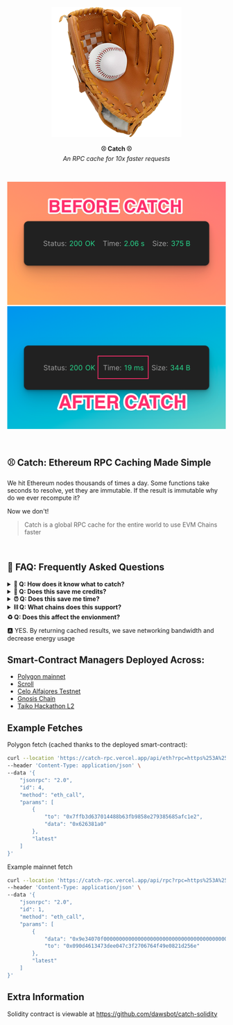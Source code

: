 <p align="center">
  <img src="public/glove-300.png" title="Logo"/>

</p>
<p align="center">
  <b>
    ⚾️ Catch ⚾️
  </b>
  <br/>
  <i>An RPC cache for 10x faster requests</i>
  <br/>
</p>

<br/>

![](public/before-catch.png)
![](public/after-catch.png)

<br/>

## ⚾️ Catch: Ethereum RPC Caching Made Simple

We hit Ethereum nodes thousands of times a day. Some functions take seconds to resolve, yet they are immutable. If the result is immutable why do we ever recompute it?

Now we don't!

> Catch is a global RPC cache for the entire world to use EVM Chains faster

<br/>

## 🌟 FAQ: Frequently Asked Questions

<details>
<summary><b>🤖 Q: How does it know what to catch?</b></summary>
<p>🅰️ The catch requirements can be specified via a smart-contract that is crowd-sourced. Each chain has its own `CatchManager` deployed, so users on each chain can decide which contracts and functions are worth caching.</p>
</details>
<details>
<summary><b>💸 Q: Does this save me credits?</b></summary>
<p>🅰️ YES. Alchemy, Infura, and other providers charge you per-request. If Catch finds a match for your request already in the cache, that data is returned before ever using your credits!</p>
</details>
<details>
<summary><b>⏰ Q: Does this save me time?</b></summary>
<p>🅰️ YES. It is much faster to resolve a cached version than to compute a value dynamically via a function in a smart-contract. <b>The time saving is often over 1 second!</b></p>
</details>
<details>
<summary><b>⛓️ Q: What chains does this support?</b></summary>
<p>🅰️ All Ethereum chains can be easily adopted by forking this repo and deploying a new `CatchManager`. That said, the easier way is to add in high-volume cache heuristics via the `cacheableConfig` directly in the typesript codebase. (more information coming soon)</p>
</details>
<summary><b>♻️ Q: Does this affect the envionment?</b></summary>
<p>🅰️ YES. By returning cached results, we save networking bandwidth and decrease energy usage</p>
</details>

## Smart-Contract Managers Deployed Across:

- [Polygon mainnet](https://polygonscan.com/address/0xcbbb04fde79e40e98d6c49b539abd60858c7b525)
- [Scroll](https://blockscout.scroll.io/address/0x70842AcB25e4381A24D489d6d3FB656C634f97eD)
- [Celo Alfajores Testnet](https://explorer.celo.org/alfajores/address/0x70842AcB25e4381A24D489d6d3FB656C634f97eD)
- [Gnosis Chain](https://blockscout.com/xdai/mainnet/address/0x70842AcB25e4381A24D489d6d3FB656C634f97eD)
- [Taiko Hackathon L2](https://l2explorer.hackathon.taiko.xyz/address/0x70842AcB25e4381A24D489d6d3FB656C634f97eD/contracts#address-tabs)
  <!-- - [Scroll Alpha Testnet]() -->
  <!-- - [Linea]() -->
  <!-- - [Optimism]() -->

## Example Fetches

Polygon fetch (cached thanks to the deployed smart-contract):

```sh
curl --location 'https://catch-rpc.vercel.app/api/eth?rpc=https%253A%252F%252Ffree-eth-node.com%252Fapi%252Fmatic&chainId=137' \
--header 'Content-Type: application/json' \
--data '{
    "jsonrpc": "2.0",
    "id": 4,
    "method": "eth_call",
    "params": [
        {
            "to": "0x7ffb3d637014488b63fb9858e279385685afc1e2",
            "data": "0x626381a0"
        },
        "latest"
    ]
}'
```

Example mainnet fetch

```sh
curl --location 'https://catch-rpc.vercel.app/api/rpc?rpc=https%253A%252F%252Ffree-eth-node.com%252Fapi%252Feth' \
--header 'Content-Type: application/json' \
--data '{
    "jsonrpc": "2.0",
    "id": 1,
    "method": "eth_call",
    "params": [
        {
            "data": "0x9e34070f0000000000000000000000000000000000000000000000000000000000000002",
            "to": "0x090d4613473dee047c3f2706764f49e0821d256e"
        },
        "latest"
    ]
}'
```

## Extra Information

Solidity contract is viewable at https://github.com/dawsbot/catch-solidity
